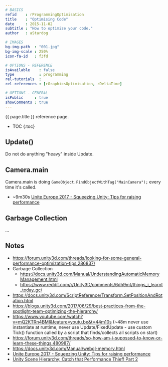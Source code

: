 ```yaml
---
# BASICS
refid    : rProgrammingOptimisation
title    : "Optimising Code"
date     : 2015-11-02
subtitle : "How to optimize your code."
author   : aStardog

# IMAGES
bg-img-path  : "001.jpg"
bg-img-scale : 250%
icon-fa-id   : f3fd

# OPTIONS - REFERENCE
isAvailable    : false
type           : programming
rel-tutorials  : 
rel-references : [rGraphicsOptimisation, rDeltaTime]

# OPTIONS - GENERAL
isPublic     : true
showComments : true
---
```

{{ page.title }} reference page.

* TOC
{:toc}

## Update()

Do not do anything "heavy" inside Update.

## Camera.main

Camera.main is doing <code>GameObject.FindObjectWithTag("MainCamera");</code> every time it's called.

* ~9m30s [Unite Europe 2017 - Squeezing Unity: Tips for raising performance](https://www.youtube.com/watch?v=_wxitgdx-UI)

## Garbage Collection

...

## Notes

* https://forum.unity3d.com/threads/looking-for-some-general-performance-optimization-tips.286837/
* Garbage Collection
  * https://docs.unity3d.com/Manual/UnderstandingAutomaticMemoryManagement.html
  * https://www.reddit.com/r/Unity3D/comments/6dh9mt/things_i_learnt_today_gc/
* https://docs.unity3d.com/ScriptReference/Transform.SetPositionAndRotation.html
* https://blogs.unity3d.com/2017/06/29/best-practices-from-the-spotlight-team-optimizing-the-hierarchy/
* https://www.youtube.com/watch?v=mQ2KTRn4BMI&feature=youtu.be&t=44m10s (~48m never use instantiate at runtime, never use Update/FixedUpdate - use custom Tick() function called by a script that finds/collects all scripts on start)
* https://forum.unity3d.com/threads/so-how-am-i-supossed-to-know-or-learn-these-things.480987/
* https://docs.unity3d.com/Manual/webgl-memory.html
* [Unite Europe 2017 - Squeezing Unity: Tips for raising performance](https://www.youtube.com/watch?v=_wxitgdx-UI)
* [Unity Scene Hierarchy: Catch that Performance Thief! Part 2](https://www.gamasutra.com/blogs/RubenTorresBonet/20191121/354452/Unity_Scene_Hierarchy_Catch_that_Performance_Thief_Part_2.php)